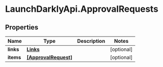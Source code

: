 # LaunchDarklyApi.ApprovalRequests

## Properties
Name | Type | Description | Notes
------------ | ------------- | ------------- | -------------
**links** | [**Links**](Links.md) |  | [optional] 
**items** | [**[ApprovalRequest]**](ApprovalRequest.md) |  | [optional] 


